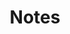 ---
title: Notes
description: Notes I write and decide to post
icon: farm-notes
eleventyNavigation:
  key: Notes
  parent: Digital Garden
  order: 2
---